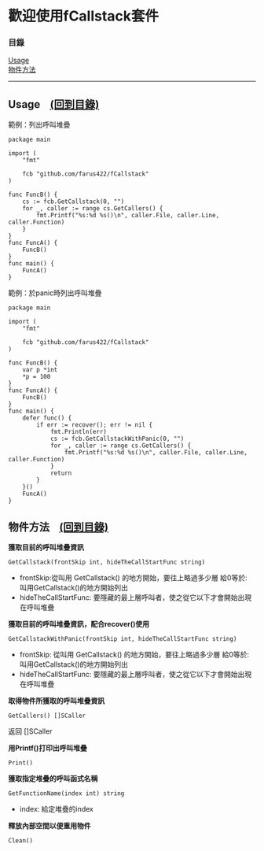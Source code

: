 # 歡迎使用fCallstack套件

### 目錄<span id="目錄"></span>

<a href="#example">Usage</a><br />
<a href="#object">物件方法</a><br />

---------------------------------------------------------

## Usage<span id="example"></span>&nbsp;&nbsp;&nbsp;&nbsp;<a href="#目錄">(回到目錄)</a>
範例：列出呼叫堆疊
```golang
package main

import (
	"fmt"

	fcb "github.com/farus422/fCallstack"
)

func FuncB() {
	cs := fcb.GetCallstack(0, "")
	for _, caller := range cs.GetCallers() {
		fmt.Printf("%s:%d %s()\n", caller.File, caller.Line, caller.Function)
	}
}
func FuncA() {
	FuncB()
}
func main() {
	FuncA()
}
```

範例：於panic時列出呼叫堆疊
```golang
package main

import (
	"fmt"

	fcb "github.com/farus422/fCallstack"
)

func FuncB() {
	var p *int
	*p = 100
}
func FuncA() {
	FuncB()
}
func main() {
	defer func() {
		if err := recover(); err != nil {
			fmt.Println(err)
			cs := fcb.GetCallstackWithPanic(0, "")
			for _, caller := range cs.GetCallers() {
				fmt.Printf("%s:%d %s()\n", caller.File, caller.Line, caller.Function)
			}
			return
		}
	}()
	FuncA()
}
```

## 物件方法<span id="object"></span>&nbsp;&nbsp;&nbsp;&nbsp;<a href="#目錄">(回到目錄)</a>
**獲取目前的呼叫堆疊資訊**

`GetCallstack(frontSkip int, hideTheCallStartFunc string)`
+ frontSkip:從叫用 GetCallstack() 的地方開始，要往上略過多少層
給0等於: 叫用GetCallstack()的地方開始列出
+ hideTheCallStartFunc: 要隱藏的最上層呼叫者，使之從它以下才會開始出現在呼叫堆疊

**獲取目前的呼叫堆疊資訊，配合recover()使用**

`GetCallstackWithPanic(frontSkip int, hideTheCallStartFunc string)`
+ frontSkip: 從叫用 GetCallstack() 的地方開始，要往上略過多少層
 給0等於: 叫用GetCallstack()的地方開始列出
+ hideTheCallStartFunc: 要隱藏的最上層呼叫者，使之從它以下才會開始出現在呼叫堆疊

**取得物件所獲取的呼叫堆疊資訊**

`GetCallers() []SCaller`

返回 []SCaller

**用Printf()打印出呼叫堆疊**

`Print()`

**獲取指定堆疊的呼叫函式名稱**

`GetFunctionName(index int) string`
+ index: 給定堆疊的index

**釋放內部空間以便重用物件**

`Clean()`
